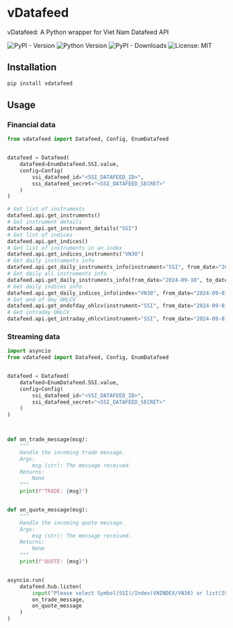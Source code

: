 
# vDatafeed
vDatafeed: A Python wrapper for Viet Nam Datafeed API

![PyPI - Version](https://img.shields.io/pypi/v/vdatafeed)
![Python Version](https://img.shields.io/pypi/pyversions/vdatafeed)
![PyPI - Downloads](https://img.shields.io/pypi/dm/vdatafeed)
![License: MIT](https://img.shields.io/badge/License-MIT-green.svg)

## Installation
```bash
pip install vdatafeed
```

## Usage

### Financial data

```python
from vdatafeed import Datafeed, Config, EnumDatafeed


datafeed = Datafeed(
    datafeed=EnumDatafeed.SSI.value,
    config=Config(
        ssi_datafeed_id="<SSI_DATAFEED_ID>",
        ssi_datafeed_secret="<SSI_DATAFEED_SECRET>"
    )
)

# Get list of instruments
datafeed.api.get_instruments()
# Get instrument details
datafeed.api.get_instrument_details("SSI")
# Get list of indices
datafeed.api.get_indices()
# Get list of instruments in an index
datafeed.api.get_indices_instruments("VN30")
# Get daily instruments info
datafeed.api.get_daily_instruments_info(instrument="SSI", from_date="2024-09-01", to_date="2024-09-10")
# Get daily all instruments info
datafeed.api.get_daily_instruments_info(from_date="2024-09-10", to_date="2024-09-10")
# Get daily indices info
datafeed.api.get_daily_indices_info(index="VN30", from_date="2024-09-01", to_date="2024-09-10")
# Get end of day OHLCV
datafeed.api.get_endofday_ohlcv(instrument="SSI", from_date="2024-09-01", to_date="2024-09-10")
# Get intraday OHLCV
datafeed.api.get_intraday_ohlcv(instrument="SSI", from_date="2024-09-01", to_date="2024-09-10")
```

### Streaming data

```python
import asyncio
from vdatafeed import Datafeed, Config, EnumDatafeed


datafeed = Datafeed(
    datafeed=EnumDatafeed.SSI.value,
    config=Config(
        ssi_datafeed_id="<SSI_DATAFEED_ID>",
        ssi_datafeed_secret="<SSI_DATAFEED_SECRET>"
    )
)



def on_trade_message(msg):
    """
    Handle the incoming trade message.
    Args:
        msg (str): The message received.
    Returns:
        None
    """
    print(f"TRADE: {msg}")


def on_quote_message(msg):
    """
    Handle the incoming quote message.
    Args:
        msg (str): The message received.
    Returns:
        None
    """
    print(f"QUOTE: {msg}")


asyncio.run(
    datafeed.hub.listen(
        input("Please select Symbol(SSI)/Index(VNINDEX/VN30) or list(SSI,VCB): "),
        on_trade_message,
        on_quote_message
    )
)

```